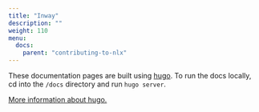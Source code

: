 ```yaml
---
title: "Inway"
description: ""
weight: 110
menu:
  docs:
    parent: "contributing-to-nlx"
---
```


These documentation pages are built using [hugo](https://gohugo.io).
To run the docs locally, cd into the `/docs` directory and run `hugo server`.

[More information about hugo.](https://gohugo.io/documentation/)